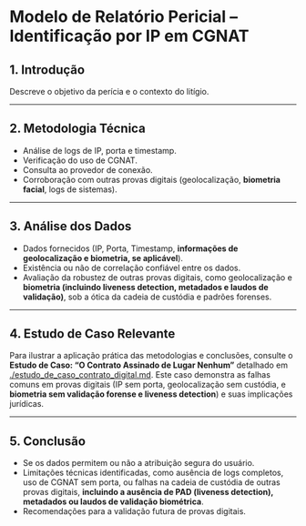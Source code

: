 # Modelo de Relatório Pericial – Identificação por IP em CGNAT

## 1. Introdução
Descreve o objetivo da perícia e o contexto do litígio.

---

## 2. Metodologia Técnica
- Análise de logs de IP, porta e timestamp.
- Verificação do uso de CGNAT.
- Consulta ao provedor de conexão.
- Corroboração com outras provas digitais (geolocalização, **biometria facial**, logs de sistemas).

---

## 3. Análise dos Dados
- Dados fornecidos (IP, Porta, Timestamp, **informações de geolocalização e biometria, se aplicável**).
- Existência ou não de correlação confiável entre os dados.
- Avaliação da robustez de outras provas digitais, como geolocalização e **biometria (incluindo liveness detection, metadados e laudos de validação)**, sob a ótica da cadeia de custódia e padrões forenses.

---

## 4. Estudo de Caso Relevante
Para ilustrar a aplicação prática das metodologias e conclusões, consulte o **Estudo de Caso: “O Contrato Assinado de Lugar Nenhum”** detalhado em [./estudo_de_caso_contrato_digital.md](./estudo_de_caso_contrato_digital.md). Este caso demonstra as falhas comuns em provas digitais (IP sem porta, geolocalização sem custódia, e **biometria sem validação forense e liveness detection**) e suas implicações jurídicas.

---

## 5. Conclusão
- Se os dados permitem ou não a atribuição segura do usuário.
- Limitações técnicas identificadas, como ausência de logs completos, uso de CGNAT sem porta, ou falhas na cadeia de custódia de outras provas digitais, **incluindo a ausência de PAD (liveness detection), metadados ou laudos de validação biométrica**.
- Recomendações para a validação futura de provas digitais.
